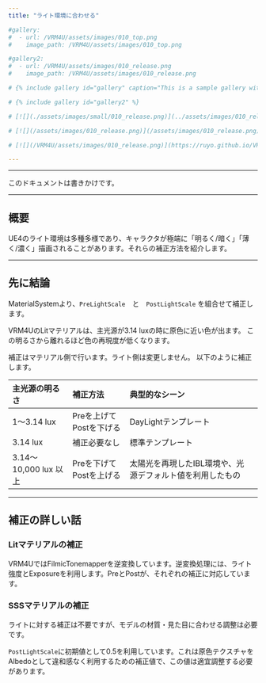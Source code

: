 ```yaml
---
title: "ライト環境に合わせる"

#gallery:
#  - url: /VRM4U/assets/images/010_top.png
#    image_path: /VRM4U/assets/images/010_top.png

#gallery2:
#  - url: /VRM4U/assets/images/010_release.png
#    image_path: /VRM4U/assets/images/010_release.png

# {% include gallery id="gallery" caption="This is a sample gallery with **Markdown support**." %}

# {% include gallery id="gallery2" %}

# [![](./assets/images/small/010_release.png)](../assets/images/010_release.png)

# [![](/assets/images/010_release.png)](/assets/images/010_release.png)

# [![](/VRM4U/assets/images/010_release.png)](https://ruyo.github.io/VRM4U/assets/images/010_release.png)

---
```


----
このドキュメントは書きかけです。

----
## 概要

UE4のライト環境は多種多様であり、キャラクタが極端に「明るく/暗く」「薄く/濃く」描画されることがあります。それらの補正方法を紹介します。

----
## 先に結論

MaterialSystemより、`PreLightScale`　と　`PostLightScale` を組合せて補正します。

VRM4UのLitマテリアルは、主光源が3.14 luxの時に原色に近い色が出ます。
この明るさから離れるほど色の再現度が低くなります。

補正はマテリアル側で行います。ライト側は変更しません。
以下のように補正します。


|主光源の明るさ|補正方法|典型的なシーン||
|:-|:-|:-|-|
|1～3.14 lux|Preを上げてPostを下げる|DayLightテンプレート|
|3.14 lux|補正必要なし|標準テンプレート|
|3.14～10,000 lux 以上|Preを下げてPostを上げる|太陽光を再現したIBL環境や、光源デフォルト値を利用したもの|


----
## 補正の詳しい話

### Litマテリアルの補正
VRM4UではFilmicTonemapperを逆変換しています。逆変換処理には、ライト強度とExposureを利用します。PreとPostが、それぞれの補正に対応しています。

### SSSマテリアルの補正
ライトに対する補正は不要ですが、モデルの材質・見た目に合わせる調整は必要です。

`PostLightScale`に初期値として0.5を利用しています。これは原色テクスチャをAlbedoとして違和感なく利用するための補正値で、この値は適宜調整する必要があります。

